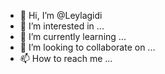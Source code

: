 - 👋 Hi, I’m @Leylagidi
- 👀 I’m interested in ...
- 🌱 I’m currently learning ...
- 💞️ I’m looking to collaborate on ...
- 📫 How to reach me ...

<!---
Leylagidi/Leylagidi is a ✨ special ✨ repository because its `README.md` (this file) appears on your GitHub profile.
You can click the Preview link to take a look at your changes.
--->

